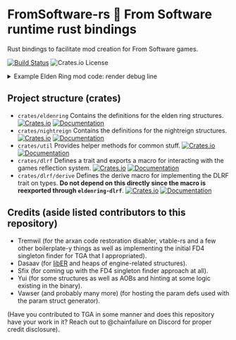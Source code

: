 # FromSoftware-rs 🔩  From Software runtime rust bindings

Rust bindings to facilitate mod creation for From Software games.

[![Build Status](https://github.com/vswarte/eldenring-rs/actions/workflows/rust.yml/badge.svg)](https://github.com/vswarte/eldenring-rs/actions)
![Crates.io License](https://img.shields.io/crates/l/eldenring)

<details>

<summary>Example Elden Ring mod code: render debug line</summary>

Your project's Cargo.toml should contain the following lines:

```toml
[lib]
# Tell Cargo that this is a dynamic library.
crate-type = ["cdylib"]

[dependencies]
eldenring = "0.10.0"
eldenring-util = "0.10.0"
fromsoftware-shared = "0.10.0"
nalgebra-glm = "0.19.0"
```

```rust
use std::time::Duration;

use eldenring::{
    cs::{CSTaskGroupIndex, CSTaskImp, RendMan, WorldChrMan},
    fd4::FD4TaskData,
    position::PositionDelta,
};
use eldenring_util::{
    ez_draw::CSEzDrawExt, program::Program, singleton::get_instance, system::wait_for_system_init,
    task::CSTaskImpExt,
};

use fromsoftware_shared::FSVector4;

use nalgebra_glm as glm;

#[link(name = "kernel32")]
unsafe extern "C" {
    // Import the DisableThreadLibraryCalls function from kernel32.dll.
    unsafe fn DisableThreadLibraryCalls(hmodule: usize) -> bool;
}

#[unsafe(no_mangle)]
/// # Safety
///
/// This is exposed this way such that windows LoadLibrary API can call it. Do not call this yourself.
pub unsafe extern "C" fn DllMain(hmodule: usize, reason: u32) -> bool {
    // Check if the reason for the call is DLL_PROCESS_ATTACH.
    // This indicates that the DLL is being loaded into a process.
    if reason != 1 {
        return true;
    }

    // Not important, but generally a good idea to disable DLL_THREAD_ATTACH and
    // DLL_THREAD_DETACH calls to this DLL.
    // Game creates quite a few threads, so this can help reduce overhead.
    DisableThreadLibraryCalls(hmodule);

    // Kick off new thread.
    std::thread::spawn(|| {
        // Wait for game (current program we're injected into) to boot up.
        // This will block until the game initializes its systems (singletons, statics, etc).
        wait_for_system_init(&Program::current(), Duration::MAX)
            .expect("Could not await system init.");

        // Retrieve games task runner.
        let cs_task = get_instance::<CSTaskImp>().unwrap().unwrap();

        // Register a new task with the game to happen every frame during the gameloops
        // ChrIns_PostPhysics phase because all the physics calculations have ran at this
        // point.
        cs_task.run_recurring(
            // The registered task will be our closure.
            |_: &FD4TaskData| {
                // Grab the debug ez draw from RendMan if it's available. Bail otherwise.
                let Some(ez_draw) = get_instance::<RendMan>()
                    .expect("No reflection data for RendMan")
                    .map(|r| r.debug_ez_draw.as_ref())
                else {
                    return;
                };

                // Grab the main player from WorldChrMan if it's available. Bail otherwise.
                let Some(player) = get_instance::<WorldChrMan>()
                    .expect("No reflection data for WorldChrMan")
                    .and_then(|w| w.main_player.as_ref())
                else {
                    return;
                };

                // Grab physics module from player.
                let physics = &player.chr_ins.module_container.physics;

                // Make a directional vector that points forward following the players
                // rotation.
                let directional_vector = {
                    let forward = glm::vec3(0.0, 0.0, -1.0);
                    glm::quat_rotate_vec3(&physics.orientation.into(), &forward)
                };

                // Set color for the to-be-rendered line.
                ez_draw.set_color(&FSVector4(0.0, 0.0, 1.0, 1.0));

                // Draw the line from the players position to a meter in front of the player.
                ez_draw.draw_line(
                    &physics.position,
                    &(physics.position
                        + PositionDelta(
                            directional_vector.x,
                            directional_vector.y,
                            directional_vector.z,
                        )),
                );
            },
            // Specify the task group in which physics calculations are already done.
            CSTaskGroupIndex::ChrIns_PostPhysics,
        );
    });

    // Signal that DllMain executed successfully
    true
}
```

Result:
![Debug line rendered by example mode code](img/example-mod-debug-line.png)

</details>

## Project structure (crates)

- `crates/eldenring` Contains the definitions for the elden ring structures. [![Crates.io](https://img.shields.io/crates/v/eldenring.svg?label=eldenring)](https://crates.io/crates/eldenring) [![Documentation](https://docs.rs/eldenring/badge.svg)](https://docs.rs/eldenring)
- `crates/nightreign` Contains the definitions for the nightreign structures. [![Crates.io](https://img.shields.io/crates/v/nightreign.svg?label=nightreign)](https://crates.io/crates/nightreign) [![Documentation](https://docs.rs/nightreign/badge.svg)](https://docs.rs/nightreign)
- `crates/util` Provides helper methods for common stuff. [![Crates.io](https://img.shields.io/crates/v/eldenring-util.svg?label=eldenring-util)](https://crates.io/crates/eldenring-util) [![Documentation](https://docs.rs/eldenring-util/badge.svg)](https://docs.rs/eldenring-util)
- `crates/dlrf` Defines a trait and exports a macro for interacting with the games reflection system. [![Crates.io](https://img.shields.io/crates/v/eldenring-dlrf.svg?label=eldenring-dlrf)](https://crates.io/crates/eldenring-dlrf)  [![Documentation](https://docs.rs/eldenring-dlrf/badge.svg)](https://docs.rs/eldenring-dlrf)
- `crates/dlrf/derive` Defines the derive macro for implementing the DLRF trait on types. **Do not depend on this directly since the macro is reexported through `eldenring-dlrf`**. [![Crates.io](https://img.shields.io/crates/v/eldenring-dlrf-derive.svg?label=eldenring-dlrf-derive)](https://crates.io/crates/eldenring-dlrf-derive)  [![Documentation](https://docs.rs/eldenring-dlrf-derive/badge.svg)](https://docs.rs/eldenring-dlrf-derive)

## Credits (aside listed contributors to this repository)

- Tremwil (for the arxan code restoration disabler, vtable-rs and a few other boilerplate-y things as well as implementing the initial FD4 singleton finder for TGA that I appropriated).
- Dasaav (for [libER](https://github.com/Dasaav-dsv/libER) and heaps of engine-related structures).
- Sfix (for coming up with the FD4 singleton finder approach at all).
- Yui (for some structures as well as AOBs and hinting at some logic existing in the binary).
- Vawser (and probably many more) (for hosting the param defs used with the param struct generator).

(Have you contributed to TGA in some manner and does this repository have your work in it? Reach out to @chainfailure on Discord for proper credit disclosure).
